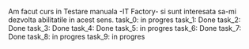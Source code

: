 Am facut curs in Testare manuala -IT Factory- si sunt interesata sa-mi dezvolta abilitatile in acest sens.
task_0: in progres
task_1: Done
task_2: Done
task_3: Done
task_4: Done
task_5: in progres
task_6: Done
task_7: Done
task_8: in progres
task_9: in progres
